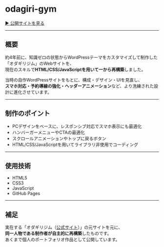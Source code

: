 # odagiri-gym

[▶ 公開サイトを見る](https://yy-web-yy.github.io/odagiri-gym/)

---

## 概要

約4年前に、知識ゼロの状態からWordPressテーマをカスタマイズして制作した「オダギリジム」のWebサイトを、  
現在のスキルで**HTML/CSS/JavaScriptを用いて一から再構築**しました。

当時の自作WordPressサイトをもとに、構成・デザイン・UIを見直し、  
**スマホ対応・予約導線の強化・ヘッダーアニメーション**など、より洗練された設計に進化させています。

---

## 制作のポイント

- PCデザインをベースに、レスポンシブ対応でスマホ表示にも最適化
- ハンバーガーメニューやCTAの最適化
- スクロールアニメーションやトップに戻るボタン
- HTML/CSS/JavaScriptを用いてライブラリ非使用でコーディング

---

## 使用技術

- HTML5
- CSS3
- JavaScript
- GitHub Pages

---

## 補足

実在する「オダギリジム（[公式サイト](https://odagirigym.com/)）」の元サイトを元に、  
**同一人物である制作者が自主的に再構築**したものです。  
あくまで個人のポートフォリオ作品として公開しています。
